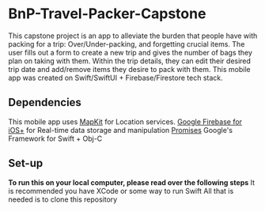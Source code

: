 # BnP-Travel-Packer-Capstone
This capstone project is an app to alleviate the burden that people have with packing for a trip: Over/Under-packing, and forgetting crucial items.
The user fills out a form to create a new trip and gives the number of bags they plan on taking with them. Within the trip details, they can edit their desired trip date and add/remove items they desire to pack with them.
This mobile app was created on Swift/SwiftUI + Firebase/Firestore tech stack.

## Dependencies
This mobile app uses [MapKit](https://developer.apple.com/documentation/mapkit/) for Location services.
[Google Firebase for iOS+](https://firebase.google.com/docs/firestore) for Real-time data storage and manipulation
[Promises](https://github.com/google/promises) Google's Framework for Swift + Obj-C

## Set-up
**To run this on your local computer, please read over the following steps**
It is recommended you have XCode or some way to run Swift
All that is needed is to clone this repository

